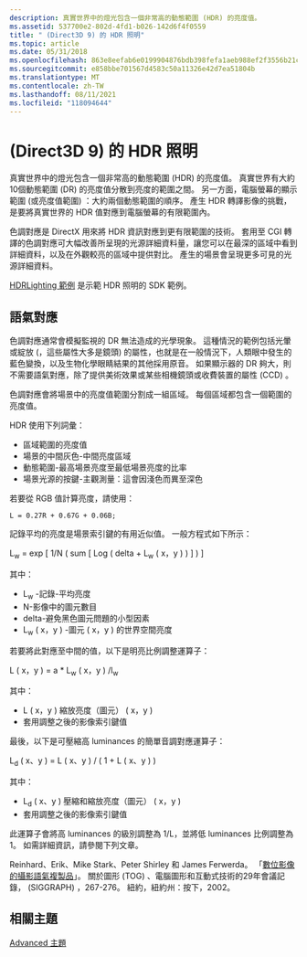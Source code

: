 ```yaml
---
description: 真實世界中的燈光包含一個非常高的動態範圍 (HDR) 的亮度值。
ms.assetid: 537700e2-802d-4fd1-b026-142d6f4f0559
title: " (Direct3D 9) 的 HDR 照明"
ms.topic: article
ms.date: 05/31/2018
ms.openlocfilehash: 863e8eefab6e0199904876bdb398fefa1aeb988ef2f3556b21c24d92dbc998e9
ms.sourcegitcommit: e858bbe701567d4583c50a11326e42d7ea51804b
ms.translationtype: MT
ms.contentlocale: zh-TW
ms.lasthandoff: 08/11/2021
ms.locfileid: "118094644"
---
```

# <a name="hdr-lighting-direct3d-9"></a> (Direct3D 9) 的 HDR 照明

真實世界中的燈光包含一個非常高的動態範圍 (HDR) 的亮度值。 真實世界有大約10個動態範圍 (DR) 的亮度值分散到亮度的範圍之間。 另一方面，電腦螢幕的顯示範圍 (或亮度值範圍) ：大約兩個動態範圍的順序。 產生 HDR 轉譯影像的挑戰，是要將真實世界的 HDR 值對應到電腦螢幕的有限範圍內。

色調對應是 DirectX 用來將 HDR 資訊對應到更有限範圍的技術。 套用至 CGI 轉譯的色調對應可大幅改善所呈現的光源詳細資料量，讓您可以在最深的區域中看到詳細資料，以及在外觀較亮的區域中提供對比。 產生的場景會呈現更多可見的光源詳細資料。

[HDRLighting 範例](https://msdn.microsoft.com/library/Ee417769(v=VS.85).aspx) 是示範 HDR 照明的 SDK 範例。

## <a name="tone-mapping"></a>語氣對應

色調對應通常會模擬監視的 DR 無法造成的光學現象。 這種情況的範例包括光暈或綻放 (，這些屬性大多是鏡頭) 的屬性，也就是在一般情況下，人類眼中發生的藍色變換，以及生物化學眼睛結果的其他採用原音。 如果顯示器的 DR 夠大，則不需要語氣對應，除了提供美術效果或某些相機鏡頭或收費裝置的屬性 (CCD) 。

色調對應會將場景中的亮度值範圍分割成一組區域。 每個區域都包含一個範圍的亮度值。

HDR 使用下列詞彙：

-   區域範圍的亮度值
-   場景的中間灰色-中間亮度區域
-   動態範圍-最高場景亮度至最低場景亮度的比率
-   場景光源的按鍵-主觀測量：這會因淺色而異至深色

若要從 RGB 值計算亮度，請使用：


```
L = 0.27R + 0.67G + 0.06B;
```



記錄平均的亮度是場景索引鍵的有用近似值。 一般方程式如下所示：

L<sub>w</sub> = exp \[ 1/N ( sum \[ Log ( delta + L<sub>w</sub> ( x，y ) ) \] ) \]

其中：

-   L<sub>w</sub> -記錄-平均亮度
-   N-影像中的圖元數目
-   delta-避免黑色圖元問題的小型因素
-   L<sub>w</sub> ( x，y ) -圖元 ( x，y ) 的世界空間亮度

若要將此對應至中間的值，以下是明亮比例調整運算子：

L ( x，y ) = a \* L<sub>w</sub> ( x，y ) /l<sub>w</sub>

其中：

-   L ( x，y ) 縮放亮度（圖元） ( x，y ) 
-   套用調整之後的影像索引鍵值

最後，以下是可壓縮高 luminances 的簡單音調對應運算子：

L<sub>d</sub> ( x、y ) = L ( x、y ) / ( 1 + L ( x、y ) ) 

其中：

-   L<sub>d</sub> ( x、y ) 壓縮和縮放亮度（圖元） ( x，y ) 
-   套用調整之後的影像索引鍵值

此運算子會將高 luminances 的級別調整為 1/L，並將低 luminances 比例調整為1。 如需詳細資訊，請參閱下列文章。

Reinhard、Erik、Mike Stark、Peter Shirley 和 James Ferwerda。 「[數位影像的攝影語氣複製品](https://www.cs.utah.edu/~reinhard/cdrom/tonemap.pdf)」。 關於圖形 (TOG) 、電腦圖形和互動式技術的29年會議記錄， (SIGGRAPH) ，267-276。 紐約，紐約州：按下，2002。

## <a name="related-topics"></a>相關主題

<dl> <dt>

[Advanced 主題](advanced-topics.md)
</dt> </dl>

 

 



